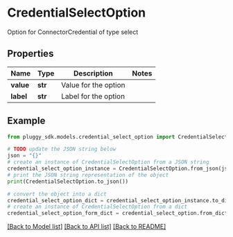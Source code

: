 # CredentialSelectOption

Option for ConnectorCredential of type select

## Properties

Name | Type | Description | Notes
------------ | ------------- | ------------- | -------------
**value** | **str** | Value for the option | 
**label** | **str** | Label for the option | 

## Example

```python
from pluggy_sdk.models.credential_select_option import CredentialSelectOption

# TODO update the JSON string below
json = "{}"
# create an instance of CredentialSelectOption from a JSON string
credential_select_option_instance = CredentialSelectOption.from_json(json)
# print the JSON string representation of the object
print(CredentialSelectOption.to_json())

# convert the object into a dict
credential_select_option_dict = credential_select_option_instance.to_dict()
# create an instance of CredentialSelectOption from a dict
credential_select_option_form_dict = credential_select_option.from_dict(credential_select_option_dict)
```
[[Back to Model list]](../README.md#documentation-for-models) [[Back to API list]](../README.md#documentation-for-api-endpoints) [[Back to README]](../README.md)


